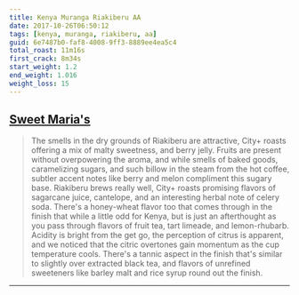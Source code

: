 ```yaml
---
title: Kenya Muranga Riakiberu AA
date: 2017-10-26T06:50:12
tags: [kenya, muranga, riakiberu, aa]
guid: 6e7487b0-faf8-4008-9ff3-8889ee4ea5c4
total_roast: 11m16s
first_crack: 8m34s
start_weight: 1.2
end_weight: 1.016
weight_loss: 15
---
```


## [Sweet Maria's][sm]

> The smells in the dry grounds of Riakiberu are attractive, City+ roasts offering
> a mix of malty sweetness, and berry jelly. Fruits are present without
> overpowering the aroma, and while smells of baked goods, caramelizing sugars,
> and such billow in the steam from the hot coffee, subtler accent notes like
> berry and melon compliment this sugary base. Riakiberu brews really well, City+
> roasts promising flavors of sagarcane juice, cantelope, and an interesting
> herbal note of celery soda. There's a honey-wheat flavor too that comes through
> in the finish that while a little odd for Kenya, but is just an afterthought as
> you pass through flavors of fruit tea, tart limeade, and lemon-rhubarb. Acidity
> is bright from the get go, the perception of citrus is apparent, and we noticed
> that the citric overtones gain momentum as the cup temperature cools. There's a
> tannic aspect in the finish that's similar to slightly over extracted black tea,
> and flavors of unrefined sweeteners like barley malt and rice syrup round out
> the finish.

---

[sm]: https://www.sweetmarias.com/product/kenya-muranga-riakiberu-aa
